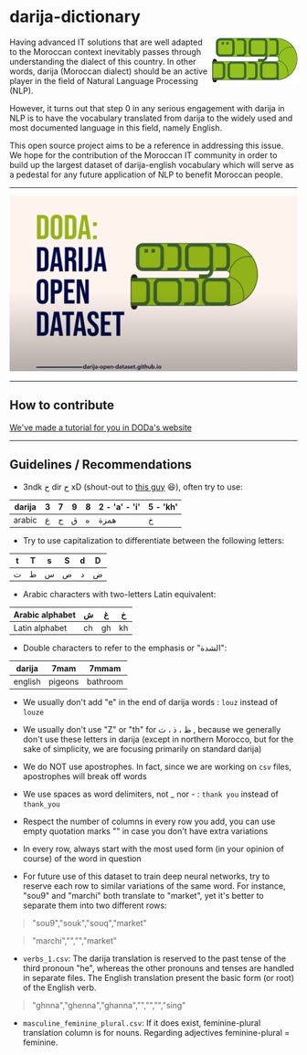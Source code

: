 # darija-dictionary

<p>
  <img width="150" align='right' src="./images/doda_logo.png">
  <!--- credits to [https://www.freeflagicons.com/country/morocco/sphere_icon/download/] --->
</p>

Having advanced IT solutions that are well adapted to the Moroccan context inevitably passes through understanding the dialect of this country. In other words, darija (Moroccan dialect) should be an active player in the field of Natural Language Processing (NLP).

However, it turns out that step 0 in any serious engagement with darija in NLP is to have the vocabulary translated from darija to the widely used and most documented language in this field, namely English.

This open source project aims to be a reference in addressing this issue. We hope for the contribution of the Moroccan IT community in order to build up the largest dataset of darija-english vocabulary which will serve as a pedestal for any future application of NLP to benefit Moroccan people.

---
[![DODa video](./images/vid_img.PNG)](https://www.youtube.com/watch?v=IZWuEy7yLB0)

---

## How to contribute

[We've made a tutorial for you in DODa's website](https://darija-open-dataset.github.io/examples/tutorial.html)

---

## Guidelines / Recommendations
- 3ndk ح dir ح xD (shout-out to [this guy](https://www.facebook.com/watch/?v=238961807618014) 😆), often try to use:

darija | 3 | 7 | 9 | 8 | 2 - 'a' - 'i' | 5 - 'kh'
--- | --- | --- | --- |--- |--- |---
arabic | ع | ح | ق | ه | همزة |  خ  


- Try to use capitalization to differentiate between the following letters:

| t | T | s | S | d | D |
| :---: | :---: | :---: | :---: | :---: | :---: |
| ت | ط | س | ص | د | ض |


- Arabic characters with two-letters Latin equivalent:

Arabic alphabet | ش | غ | خ
--- | --- | --- | ---
Latin alphabet | ch | gh | kh


- Double characters to refer to the emphasis or "الشدة":

darija | 7mam | 7mmam
--- | --- | ---
english | pigeons | bathroom



- We usually don't add "e" in the end of darija words : `louz` instead of `louze`

- We usually don't use "Z" or "th" for ظ ، ذ ، ث ,
because we generally don't use these letters in darija (except in northern Morocco, but for the sake of simplicity, we are focusing primarily on standard darija)

- We do NOT use apostrophes. In fact, since we are working on `csv` files, apostrophes will break off words

- We use spaces as word delimiters, not _ nor - : `thank you` instead of `thank_you`

- Respect the number of columns in every row you add, you can use empty quotation marks "" in case you don't have extra variations


- In every row, always start with the most used form (in your opinion of course) of the word in question


- For future use of this dataset to train deep neural networks, try to reserve each row to similar variations of the same word. For instance, "sou9" and "marchi" both translate to "market", yet it's better to separate them into two different rows:

> "sou9","souk","souq","market"

> "marchi","","","market"


- `verbs_1.csv`: The darija translation is reserved to the past tense of the third pronoun "he", whereas the other pronouns and tenses are handled in separate files. The English translation present the basic form (or root) of the English verb.

> "ghnna","ghenna","ghanna","","","","sing"

- `masculine_feminine_plural.csv`: If it does exist, feminine-plural translation column is for nouns. Regarding adjectives feminine-plural = feminine.
